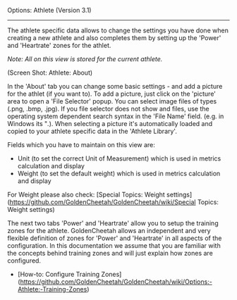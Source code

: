 Options: Athlete (Version 3.1)
***

The athlete specific data allows to change the settings you have done when creating a new athlete and also completes them by setting up the 'Power' and 'Heartrate' zones for the athlet.

_Note: All on this view is stored for the current athlete._

(Screen Shot: Athlete: About)

In the 'About' tab you can change some basic settings - and add a picture for the athlet (if you want to). To add a picture, just click on the 'picture' area to open a 'File Selector' popup. You can select image files of types (.png, .bmp, .jpg). If you file selector does not show and files, use the operating system dependent search syntax in the 'File Name' field. (e.g. in Windows its "*.*). When selecting a picture it's automatically loaded and copied to your athlete specific data in the 'Athlete Library'.

Fields which you have to maintain on this view are:

* Unit (to set the correct Unit of Measurement) which is used in metrics calculation and display
* Weight (to set the default weight) which is used in metrics calculation and display

For Weight please also check: [Special Topics: Weight settings] (https://github.com/GoldenCheetah/GoldenCheetah/wiki/Special Topics: Weight settings) 

The next two tabs 'Power' and 'Heartrate' allow you to setup the training zones for the athlete. GoldenCheetah allows an independent and very flexible definition of zones for 'Power' and 'Heartrate' in all aspects of the configuration. In this documentation we assume that you are familiar with the concepts behind training zones and will just explain how zones are configured.

* [How-to: Configure Training Zones] (https://github.com/GoldenCheetah/GoldenCheetah/wiki/Options:-Athlete:-Training-Zones)

 
